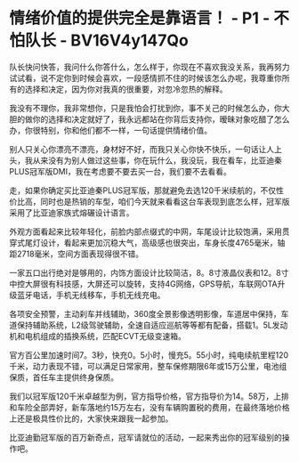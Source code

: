 # 情绪价值的提供完全是靠语言！ - P1 - 不怕队长 - BV16V4y147Qo

队长快问快答，我问什么你答什么，怎么样于，你现在不喜欢我没关系，我再努力试试看，说不定你到时候会喜欢，一段感情抓不住的时候该怎么办呢，我尊重你所有的选择和决定，因为你对我真的很重要，对忽冷忽热的解释。

我没有不理你，我非常想你，只是我怕会打扰到你，事不关己的时候怎么办，你大胆的做你的选择和决定就好了，我永远都站在你背后支持你，暧昧对象吃醋了怎么办，你很特别，你和他们都不一样，一句话提供情绪价值。

别人只关心你漂亮不漂亮，身材好不好，而我只关心你快不快乐，一句话让人上头，我从来没有为别人做过这些事，你在玩什么，我没玩，我在看车，比亚迪秦PLUS冠军版DMI，我在考虑要不要去买一台，我们要不去看看。

走，如果你确定买比亚迪秦PLUS冠军版，那就避免去选120千米续航的，不仅性价比高，同时也是热销的车型，咱们今天就来看看这台车表现到底怎么样，冠军版采用了比亚迪家族式熔碾设计语言。

外观方面看起来比较年轻化，前脸内部点缀式的中网，车尾设计比较饱满，采用贯穿式尾灯设计，看起来更加沉稳大气，高级感也很突出，车身长度4765毫米，轴距2718毫米，空间方面表现得很不错。

一家五口出行绝对是够用的，内饰方面设计比较简洁，8。8寸液晶仪表和12。8寸中控大屏很有科技感，大屏还可以旋转，支持4G网络，GPS导航，车联网OTA升级蓝牙电话，手机无线移车，手机无线充电。

各项安全预警，主动刹车并线辅助，360度全景影像透明影像，车道居中保持，车道保持辅助系统，L2级驾驶辅助，全速自适应巡航等等都有配备，搭载1。5L发动机和电机组成的插换系统，匹配ECVT无级变速箱。

官方百公里加速时间7。3秒，快充0。5小时，慢充5。55小时，纯电续航里程120千米，动力表现不错，可以满足日常家用，整车保修期限6年或15万公里，电池组保质，首任车主提供终身保质。

我们以冠军版120千米卓越型为例，官方指导价格，官方指导价为14。58万，上排和车险全部弄好，新车落地约15万左右，没有车辆购置税的费用，在最终落地价格上还是极具性价比的，大家快来跟我一起参加。

比亚迪勤冠军版的百万新奇点，冠军请就位的活动，一起来秀出你的冠军级别的操作吧。